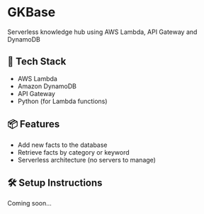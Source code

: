 # GKBase
Serverless knowledge hub using AWS Lambda, API Gateway and DynamoDB

## 🚀 Tech Stack
- AWS Lambda
- Amazon DynamoDB
- API Gateway
- Python (for Lambda functions)

## 📦 Features
- Add new facts to the database
- Retrieve facts by category or keyword
- Serverless architecture (no servers to manage)

## 🛠 Setup Instructions
Coming soon...
